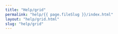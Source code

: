 ```yaml
---
title: "Help/grid"
permalink: "help/{{ page.fileSlug }}/index.html"
layout: "help/grid.html"
slug: "help/grid"
---
```

